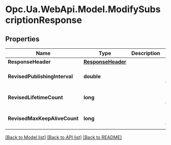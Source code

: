 # Opc.Ua.WebApi.Model.ModifySubscriptionResponse

## Properties

Name | Type | Description | Notes
------------ | ------------- | ------------- | -------------
**ResponseHeader** | [**ResponseHeader**](ResponseHeader.md) |  | [optional] 
**RevisedPublishingInterval** | **double** |  | [optional] [default to 0D]
**RevisedLifetimeCount** | **long** |  | [optional] [default to 0]
**RevisedMaxKeepAliveCount** | **long** |  | [optional] [default to 0]

[[Back to Model list]](../README.md#documentation-for-models) [[Back to API list]](../README.md#documentation-for-api-endpoints) [[Back to README]](../README.md)

